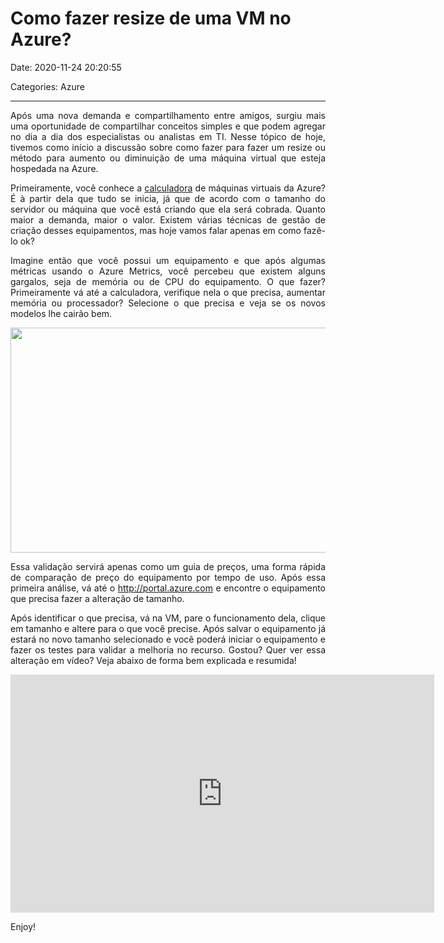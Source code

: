 # Como fazer resize de uma VM no Azure?

Date: 2020-11-24 20:20:55

Categories: Azure

---

<p style="text-align: justify;">Após uma nova demanda e compartilhamento entre amigos, surgiu mais uma oportunidade de compartilhar conceitos simples e que podem agregar no dia a dia dos especialistas ou analistas em TI. Nesse tópico de hoje, tivemos como início a discussão sobre como fazer para fazer um resize ou método para aumento ou diminuição de uma máquina virtual que esteja hospedada na Azure.</p>
<p style="text-align: justify;">Primeiramente, você conhece a <a href="https://azure.microsoft.com/pt-br/pricing/calculator/" target="_blank" rel="noopener noreferrer">calculadora</a> de máquinas virtuais da Azure? É à partir dela que tudo se inicia, já que de acordo com o tamanho do servidor ou máquina que você está criando que ela será cobrada. Quanto maior a demanda, maior o valor. Existem várias técnicas de gestão de criação desses equipamentos, mas hoje vamos falar apenas em como fazê-lo ok?</p>
<p style="text-align: justify;">Imagine então que você possui um equipamento e que após algumas métricas usando o Azure Metrics, você percebeu que existem alguns gargalos, seja de memória ou de CPU do equipamento. O que fazer? Primeiramente vá até a calculadora, verifique nela o que precisa, aumentar memória ou processador? Selecione o que precisa e veja se os novos modelos lhe cairão bem.</p>
<p><img loading="lazy" decoding="async" class="aligncenter size-large wp-image-1095" src="http://solucoesms.com.br/wp-content/uploads/2020/11/resize2-1024x576.png" alt="" width="640" height="360" srcset="https://solucoesms.com.br/wp-content/uploads/2020/11/resize2-1024x576.png 1024w, https://solucoesms.com.br/wp-content/uploads/2020/11/resize2-300x169.png 300w, https://solucoesms.com.br/wp-content/uploads/2020/11/resize2-768x432.png 768w, https://solucoesms.com.br/wp-content/uploads/2020/11/resize2.png 1280w" sizes="auto, (max-width: 640px) 100vw, 640px" /></p>
<p style="text-align: justify;">Essa validação servirá apenas como um guia de preços, uma forma rápida de comparação de preço do equipamento por tempo de uso. Após essa primeira análise, vá até o <a href="http://portal.azure.com">http://portal.azure.com</a> e encontre o equipamento que precisa fazer a alteração de tamanho.</p>
<p style="text-align: justify;">Após identificar o que precisa, vá na VM, pare o funcionamento dela, clique em tamanho e altere para o que você precise. Após salvar o equipamento já estará no novo tamanho selecionado e você poderá iniciar o equipamento e fazer os testes para validar a melhoria no recurso. Gostou? Quer ver essa alteração em vídeo? Veja abaixo de forma bem explicada e resumida!</p>
<p><center><iframe loading="lazy" title="AZURE - Como fazer resize em VM" width="678" height="381" src="https://www.youtube.com/embed/WkCghIh50rI?feature=oembed" frameborder="0" allow="accelerometer; autoplay; clipboard-write; encrypted-media; gyroscope; picture-in-picture; web-share" referrerpolicy="strict-origin-when-cross-origin" allowfullscreen></iframe></p>
<p></center>Enjoy!</p>
